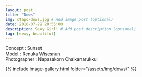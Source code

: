 ```yaml
---
layout: post
title: "Dows"
img: xtapo-dows.jpg # Add image post (optional)
date: 2018-07-29 20:55:00
description: Sexy Girl! # Add post description (optional)
tag: [sexy, beautiful]
---
```

Concept : Sunset  
Model : Renuka Wisesnun  
Photographer : Napasakorn Chaikanarukkul           

{% include image-gallery.html folder="/assets/img/dows/" %}

